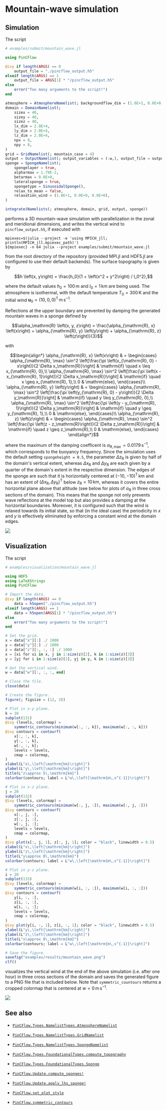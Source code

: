 # Mountain-wave simulation

## Simulation

The script

```julia
# examples/submit/mountain_wave.jl

using PinCFlow

@ivy if length(ARGS) == 0
    output_file = "./pincflow_output.h5"
elseif length(ARGS) == 1
    output_file = ARGS[1] * "/pincflow_output.h5"
else
    error("Too many arguments to the script!")
end

atmosphere = AtmosphereNamelist(; backgroundflow_dim = (1.0E+1, 0.0E+0, 0.0E+0))
domain = DomainNamelist(;
    sizex = 40,
    sizey = 40,
    sizez = 40,
    lx_dim = 2.0E+4,
    ly_dim = 2.0E+4,
    lz_dim = 2.0E+4,
    npx = 8,
    npy = 8,
)
grid = GridNamelist(; mountain_case = 4)
output = OutputNamelist(; output_variables = (:w,), output_file = output_file)
sponge = SpongeNamelist(;
    spongelayer = true,
    alpharmax = 1.79E-2,
    betarmax = 0.0E+0,
    lateralsponge = true,
    spongetype = SinusoidalSponge(),
    relax_to_mean = false,
    relaxation_wind = (1.0E+1, 0.0E+0, 0.0E+0),
)

integrate(Namelists(; atmosphere, domain, grid, output, sponge))

```

performs a 3D mountain-wave simulation with parallelization in the zonal and meridional dimensions, and writes the vertical wind to `pincflow_output.h5`, if executed with

```shell
mpiexec=$(julia --project -e 'using MPICH_jll; println(MPICH_jll.mpiexec_path)')
${mpiexec} -n 64 julia --project examples/submit/mountain_wave.jl
```

from the root directory of the repository (provided MPI.jl and HDF5.jl are configured to use their default backends). The surface topography is given by

$$h \left(x, y\right) = \frac{h_0}{1 + \left(x^2 + y^2\right) / l_0^2},$$

where the default values $h_0 = 100 \, \mathrm{m}$ and $l_0 = 1 \, \mathrm{km}$ are being used. The atmosphere is isothermal, with the default temperature $T_0 = 300 \, \mathrm{K}$ and the initial wind $\boldsymbol{u}_0 = \left(10, 0, 0\right)^\mathrm{T} \, \mathrm{m \, s^{- 1}}$.

Reflections at the upper boundary are prevented by damping the generated mountain waves in a sponge defined by

$$\alpha_\mathrm{R} \left(x, y, z\right) = \frac{\alpha_{\mathrm{R}, x} \left(x\right) + \alpha_{\mathrm{R}, y} \left(y\right) + \alpha_{\mathrm{R}, z} \left(z\right)}{3}$$

with

$$\begin{align*}
    \alpha_{\mathrm{R}, x} \left(x\right) & = \begin{cases}
        \alpha_{\mathrm{R}, \max} \sin^2 \left[\frac{\pi \left(x_{\mathrm{R}, 0} - x\right)}{2 \Delta x_\mathrm{R}}\right] & \mathrm{if} \quad x \leq x_{\mathrm{R}, 0},\\
        \alpha_{\mathrm{R}, \max} \sin^2 \left[\frac{\pi \left(x - x_{\mathrm{R}, 1}\right)}{2 \Delta x_\mathrm{R}}\right] & \mathrm{if} \quad x \geq x_{\mathrm{R}, 1},\\
        0 & \mathrm{else},
    \end{cases}\\
    \alpha_{\mathrm{R}, y} \left(y\right) & = \begin{cases}
        \alpha_{\mathrm{R}, \max} \sin^2 \left[\frac{\pi \left(y_{\mathrm{R}, 0} - y\right)}{2 \Delta y_\mathrm{R}}\right] & \mathrm{if} \quad y \leq y_{\mathrm{R}, 0},\\
        \alpha_{\mathrm{R}, \max} \sin^2 \left[\frac{\pi \left(y - y_{\mathrm{R}, 1}\right)}{2 \Delta y_\mathrm{R}}\right] & \mathrm{if} \quad y \geq y_{\mathrm{R}, 1},\\
        0 & \mathrm{else},
    \end{cases}\\
    \alpha_{\mathrm{R}, z} \left(z\right) & = \begin{cases}
        \alpha_{\mathrm{R}, \max} \sin^2 \left[\frac{\pi \left(z - z_\mathrm{R}\right)}{2 \Delta z_\mathrm{R}}\right] & \mathrm{if} \quad z \geq z_\mathrm{R},\\
        0 & \mathrm{else},
    \end{cases}
\end{align*}$$

where the maximum of the damping coefficent is $\alpha_{\mathrm{R}, \max} = 0.0179 \, \mathrm{s^{- 1}}$, which corresponds to the buoyancy frequency. Since the simulation uses the default setting `spongeheight = 0.5`, the parameter $\Delta z_\mathrm{R}$ is given by half of the domain's vertical extent, whereas $\Delta x_\mathrm{R}$ and $\Delta y_\mathrm{R}$ are each given by a quarter of the domain's extent in the respective dimension. The edges of the sponge are such that it is horizontally centered at $\left(- 10, - 10\right)^\mathrm{T} \, \mathrm{km}$ and has an extent of $\left(\Delta x_\mathrm{R}, \Delta y_\mathrm{R}\right)^\mathrm{T}$ below $z_\mathrm{R} = 10 \, \mathrm{km}$, whereas it covers the entire horizontal plane above that altitude (see below for plots of $\alpha_\mathrm{R}$ in three cross sections of the domain). This means that the sponge not only prevents wave reflections at the model top but also provides a damping at the horizontal boundaries. Moreover, it is configured such that the wind is relaxed towards its initial state, so that (in the ideal case) the periodicity in $x$ and $y$ is effectively eliminated by enforcing a constant wind at the domain edges.

![](sinusoidal_sponge.png)

## Visualization

The script

```julia
# examples/visualization/mountain_wave.jl

using HDF5
using LaTeXStrings
using PinCFlow

# Import the data.
@ivy if length(ARGS) == 0
    data = h5open("./pincflow_output.h5")
elseif length(ARGS) == 1
    data = h5open(ARGS[1] * "/pincflow_output.h5")
else
    error("Too many arguments to the script!")
end

# Set the grid.
x = data["x"][:] ./ 1000
y = data["y"][:] ./ 1000
z = data["z"][:, :, :] ./ 1000
x = [xi for xi in x, j in 1:size(z)[2], k in 1:size(z)[3]]
y = [yj for i in 1:size(z)[1], yj in y, k in 1:size(z)[3]]

# Get the vertical wind.
w = data["w"][:, :, :, end]

# Close the file.
close(data)

# Create the figure.
figure(; figsize = (12, 3))

# Plot in x-y plane.
k = 10
subplot(131)
@ivy (levels, colormap) =
    symmetric_contours(minimum(w[:, :, k]), maximum(w[:, :, k]))
@ivy contours = contourf(
    x[:, :, k],
    y[:, :, k],
    w[:, :, k];
    levels = levels,
    cmap = colormap,
)
xlabel(L"x\,\left[\mathrm{km}\right]")
ylabel(L"y\,\left[\mathrm{km}\right]")
title(L"z\approx 5\,\mathrm{km}")
colorbar(contours; label = L"w\,\left[\mathrm{m\,s^{-1}}\right]")

# Plot in x-z plane.
j = 20
subplot(132)
@ivy (levels, colormap) =
    symmetric_contours(minimum(w[:, j, :]), maximum(w[:, j, :]))
@ivy contours = contourf(
    x[:, j, :],
    z[:, j, :],
    w[:, j, :];
    levels = levels,
    cmap = colormap,
)
@ivy plot(x[:, j, 1], z[:, j, 1]; color = "black", linewidth = 0.5)
xlabel(L"x\,\left[\mathrm{km}\right]")
ylabel(L"z\,\left[\mathrm{km}\right]")
title(L"y\approx 0\,\mathrm{km}")
colorbar(contours; label = L"w\,\left[\mathrm{m\,s^{-1}}\right]")

# Plot in y-z plane.
i = 20
subplot(133)
@ivy (levels, colormap) =
    symmetric_contours(minimum(w[i, :, :]), maximum(w[i, :, :]))
@ivy contours = contourf(
    y[i, :, :],
    z[i, :, :],
    w[i, :, :];
    levels = levels,
    cmap = colormap,
)
@ivy plot(y[i, :, 1], z[i, :, 1]; color = "black", linewidth = 0.5)
xlabel(L"y\,\left[\mathrm{km}\right]")
ylabel(L"z\,\left[\mathrm{km}\right]")
title(L"x\approx 0\,\mathrm{km}")
colorbar(contours; label = L"w\,\left[\mathrm{m\,s^{-1}}\right]")

# Save the figure.
savefig("examples/results/mountain_wave.png")
clf()

```

visualizes the vertical wind at the end of the above simulation (i.e. after one hour) in three cross sections of the domain and saves the generated figure to a PNG file that is included below. Note that `symmetric_countours` returns a cropped colormap that is centered at $w = 0 \, \mathrm{m \, s^{- 1}}$.

![](results/mountain_wave.png)

## See also

  - [`PinCFlow.Types.NamelistTypes.AtmosphereNamelist`](@ref)

  - [`PinCFlow.Types.NamelistTypes.GridNamelist`](@ref)

  - [`PinCFlow.Types.NamelistTypes.SpongeNamelist`](@ref)

  - [`PinCFlow.Types.FoundationalTypes.compute_topography`](@ref)

  - [`PinCFlow.Types.FoundationalTypes.Sponge`](@ref)

  - [`PinCFlow.Update.compute_sponges!`](@ref)

  - [`PinCFlow.Update.apply_lhs_sponge!`](@ref)

  - [`PinCFlow.set_plot_style`](@ref)

  - [`PinCFlow.symmetric_contours`](@ref)
